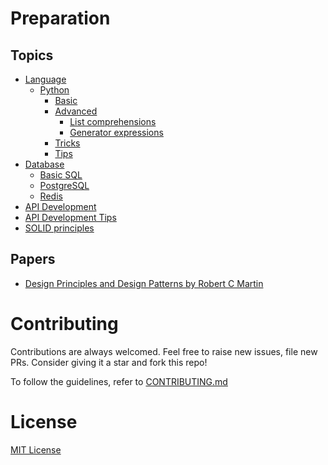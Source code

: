 # Preparation

## Topics
- [Language](./languages/)
    - [Python](./languages/Python/)
        - [Basic](./languages/Python/001__basics/)
        - [Advanced](./languages/Python/002__advanced_topics/)
            - [List comprehensions](./languages/Python/002__advanced_topics/001__list_comprehensions/)
            - [Generator expressions](./languages/Python//002__advanced_topics/002__generator_expressions/)
        - [Tricks](./languages/Python/003__tricks/)
        - [Tips](./languages/Python/004__tips/)
- [Database](./Database/)
    - [Basic SQL](./Database/basic_queries/)
    - [PostgreSQL](./Database/PostgreSQL/)
    - [Redis](./Database/Redis/)
- [API Development](https://github.com/rkshaon/preparation/tree/master/API)
- [API Development Tips](https://github.com/rkshaon/preparation/tree/master/API/tips)
- [SOLID principles](https://github.com/rkshaon/preparation/tree/master/SOLID_Principles)

## Papers
+ [Design Principles and Design Patterns by Robert C Martin](https://github.com/rkshaon/preparation/blob/master/Design_Patterns/DesignPrinciplesAndPatterns.pdf)

# Contributing
Contributions are always welcomed. Feel free to raise new issues, file new PRs. Consider giving it a star and fork this repo!

To follow the guidelines, refer to [CONTRIBUTING.md](./CONTRIBUTING.md)

# License
[MIT License](./LICENSE)
